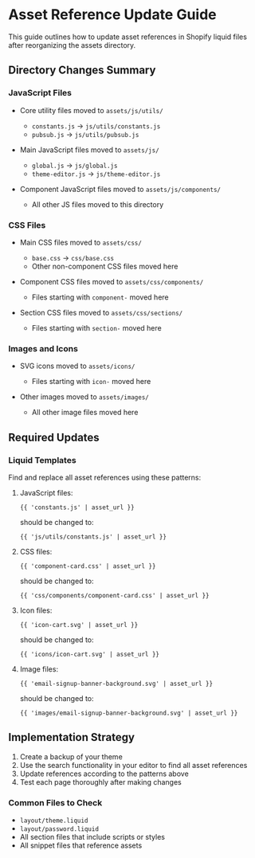 # Asset Reference Update Guide

This guide outlines how to update asset references in Shopify liquid files after reorganizing the assets directory.

## Directory Changes Summary

### JavaScript Files
- Core utility files moved to `assets/js/utils/`
  - `constants.js` → `js/utils/constants.js`
  - `pubsub.js` → `js/utils/pubsub.js`

- Main JavaScript files moved to `assets/js/`
  - `global.js` → `js/global.js`
  - `theme-editor.js` → `js/theme-editor.js`

- Component JavaScript files moved to `assets/js/components/`
  - All other JS files moved to this directory

### CSS Files
- Main CSS files moved to `assets/css/`
  - `base.css` → `css/base.css`
  - Other non-component CSS files moved here

- Component CSS files moved to `assets/css/components/`
  - Files starting with `component-` moved here

- Section CSS files moved to `assets/css/sections/`
  - Files starting with `section-` moved here

### Images and Icons
- SVG icons moved to `assets/icons/`
  - Files starting with `icon-` moved here

- Other images moved to `assets/images/`
  - All other image files moved here

## Required Updates

### Liquid Templates

Find and replace all asset references using these patterns:

1. JavaScript files:
   ```liquid
   {{ 'constants.js' | asset_url }}
   ```
   should be changed to:
   ```liquid
   {{ 'js/utils/constants.js' | asset_url }}
   ```

2. CSS files:
   ```liquid
   {{ 'component-card.css' | asset_url }}
   ```
   should be changed to:
   ```liquid
   {{ 'css/components/component-card.css' | asset_url }}
   ```

3. Icon files:
   ```liquid
   {{ 'icon-cart.svg' | asset_url }}
   ```
   should be changed to:
   ```liquid
   {{ 'icons/icon-cart.svg' | asset_url }}
   ```

4. Image files:
   ```liquid
   {{ 'email-signup-banner-background.svg' | asset_url }}
   ```
   should be changed to:
   ```liquid
   {{ 'images/email-signup-banner-background.svg' | asset_url }}
   ```

## Implementation Strategy

1. Create a backup of your theme
2. Use the search functionality in your editor to find all asset references
3. Update references according to the patterns above
4. Test each page thoroughly after making changes

### Common Files to Check

- `layout/theme.liquid`
- `layout/password.liquid`
- All section files that include scripts or styles
- All snippet files that reference assets
